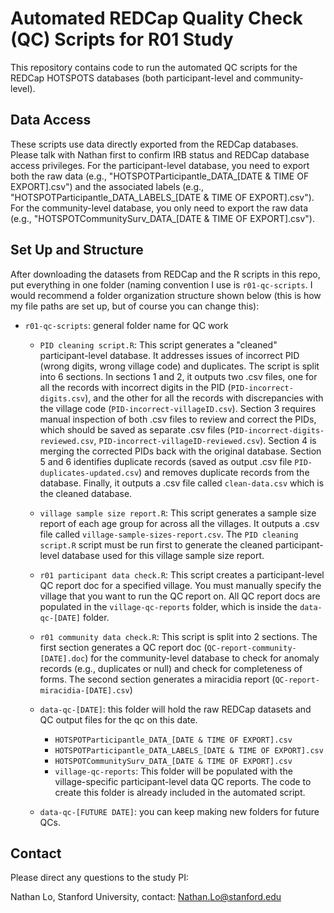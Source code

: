 # Automated REDCap Quality Check (QC) Scripts for R01 Study 

This repository contains code to run the automated QC scripts for the REDCap HOTSPOTS databases (both participant-level and community-level). 


## Data Access
These scripts use data directly exported from the REDCap databases. Please talk with Nathan first to confirm IRB status and REDCap database access privileges. For the participant-level database, you need to export both the raw data (e.g., "HOTSPOTParticipantle_DATA_[DATE & TIME OF EXPORT].csv") and the associated labels (e.g., "HOTSPOTParticipantle_DATA_LABELS_[DATE & TIME OF EXPORT].csv"). For the community-level database, you only need to export the raw data (e.g., "HOTSPOTCommunitySurv_DATA_[DATE & TIME OF EXPORT].csv"). 


## Set Up and Structure
After downloading the datasets from REDCap and the R scripts in this repo, put everything in one folder (naming convention I use is `r01-qc-scripts`. I would recommend a folder organization structure shown below (this is how my file paths are set up, but of course you can change this):
* `r01-qc-scripts`: general folder name for QC work
  
  * `PID cleaning script.R`: This script generates a "cleaned" participant-level database. It addresses issues of incorrect PID (wrong digits, wrong village code) and duplicates. The script is split into 6 sections. In sections 1 and 2, it outputs two .csv files, one for all the records with incorrect digits in the PID (`PID-incorrect-digits.csv`), and the other for all the records with discrepancies with the village code (`PID-incorrect-villageID.csv`). Section 3 requires manual inspection of both .csv files to review and correct the PIDs, which should be saved as separate .csv files (`PID-incorrect-digits-reviewed.csv`, `PID-incorrect-villageID-reviewed.csv`). Section 4 is merging the corrected PIDs back with the original database. Section 5 and 6 identifies duplicate records (saved as output .csv file `PID-duplicates-updated.csv`) and removes duplicate records from the database. Finally, it outputs a .csv file called `clean-data.csv` which is the cleaned database. 

  * `village sample size report.R`: This script generates a sample size report of each age group for across all the villages. It outputs a .csv file called `village-sample-sizes-report.csv`. The `PID cleaning script.R` script must be run first to generate the cleaned participant-level database used for this village sample size report.

  * `r01 participant data check.R`: This script creates a participant-level QC report doc for a specified village. You must manually specify the village that you want to run the QC report on. All QC report docs are populated in the `village-qc-reports` folder, which is inside the `data-qc-[DATE]` folder.

  * `r01 community data check.R`: This script is split into 2 sections. The first section generates a QC report doc (`QC-report-community-[DATE].doc`) for the community-level database to check for anomaly records (e.g., duplicates or null) and check for completeness of forms. The second section generates a miracidia report (`QC-report-miracidia-[DATE].csv`)
    
  * `data-qc-[DATE]`: this folder will hold the raw REDCap datasets and QC output files for the qc on this date. 
    * `HOTSPOTParticipantle_DATA_[DATE & TIME OF EXPORT].csv`
    * `HOTSPOTParticipantle_DATA_LABELS_[DATE & TIME OF EXPORT].csv`
    * `HOTSPOTCommunitySurv_DATA_[DATE & TIME OF EXPORT].csv`
    * `village-qc-reports`: This folder will be populated with the village-specific participant-level data QC reports. The code to create this folder is already included in the automated script.
      
  * `data-qc-[FUTURE DATE]`: you can keep making new folders for future QCs. 



## Contact 
Please direct any questions to the study PI:

Nathan Lo, Stanford University, contact: Nathan.Lo@stanford.edu
